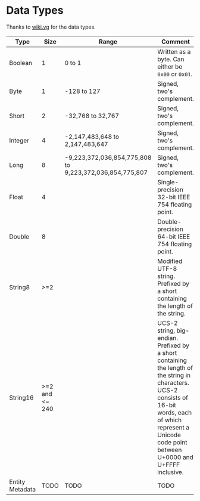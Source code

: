 # Data Types
Thanks to [wiki.vg](https://wiki.vg/index.php?title=Protocol&oldid=510) for the data types.

| Type | Size | Range | Comment |
| --- | --- | --- | --- |
| Boolean | 1 | 0 to 1 | Written as a byte. Can either be `0x00` or `0x01`. |
| Byte | 1 | -128 to 127 | Signed, two's complement. |
| Short | 2 | -32,768 to 32,767 | Signed, two's complement. |
| Integer | 4 | -2,147,483,648 to 2,147,483,647 | Signed, two's complement. |
| Long | 8 | -9,223,372,036,854,775,808 to 9,223,372,036,854,775,807 | Signed, two's complement. |
| Float | 4 | | Single-precision 32-bit IEEE 754 floating point. |
| Double | 8 | | Double-precision 64-bit IEEE 754 floating point. |
| String8 | >=2 | | Modified UTF-8 string. Prefixed by a short containing the length of the string. |
| String16 | >=2 and <= 240 | | UCS-2 string, big-endian. Prefixed by a short containing the length of the string in characters. UCS-2 consists of 16-bit words, each of which represent a Unicode code point between U+0000 and U+FFFF inclusive. |
| Entity Metadata | TODO | TODO | TODO |